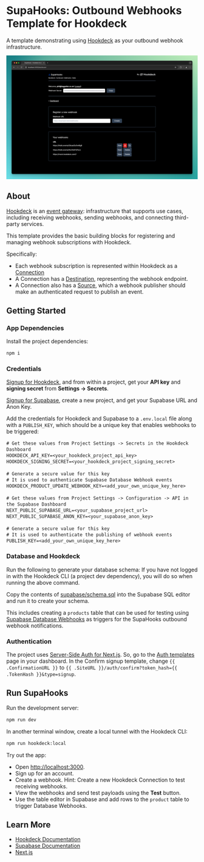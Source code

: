 # SupaHooks: Outbound Webhooks Template for Hookdeck</h1>

A template demonstrating using [Hookdeck](https://hookdeck.com?ref=github-outbound-webhooks-template) as your outbound webhook infrastructure.

![Outbound Webhooks with Hookdeck](docs/outbound-webhooks-demo-v3.png)

## About

[Hookdeck](https://hookdeck.com?ref=github-outbound-webhooks-template) is an [event gateway](https://hookdeck.com/blog/event-gateway-definition?ref=github-outbound-webhooks-template): infrastructure that supports use cases, including receiving webhooks, sending webhooks, and connecting third-party services.

This template provides the basic building blocks for registering and managing webhook subscriptions with Hookdeck.

Specifically:

- Each webhook subscription is represented within Hookdeck as a [Connection](https://hookdeck.com/docs/connections?ref=github-outbound-webhooks-template)
- A Connection has a [Destination](https://hookdeck.com/docs/destinations?ref=github-outbound-webhooks-template), representing the webhook endpoint.
- A Connection also has a [Source](https://hookdeck.com/docs/sources?ref=github-outbound-webhooks-template), which a webhook publisher should make an authenticated request to publish an event.

## Getting Started

### App Dependencies

Install the project dependencies:

```bash
npm i
```

### Credentials

[Signup for Hookdeck](https://dashboard.hookdeck.com?ref=github-outbound-webhooks-template), and from within a project, get your **API key** and **signing secret** from **Settings -> Secrets**.

[Signup for Supabase](https://supabase.com/dashboard/sign-up?ref=github-outbound-webhooks-template), create a new project, and get your Supabase URL and Anon Key.

Add the credentials for Hookdeck and Supabase to a `.env.local` file along with a `PUBLISH_KEY`, which should be a unique key that enables webhooks to be triggered:

```.env.local
# Get these values from Project Settings -> Secrets in the Hookdeck Dashboard
HOOKDECK_API_KEY=<your_hookdeck_project_api_key>
HOOKDECK_SIGNING_SECRET=<your_hookdeck_project_signing_secret>

# Generate a secure value for this key
# It is used to authenticate Supabase Database Webhook events
HOOKDECK_PRODUCT_UPDATE_WEBHOOK_KEY=<add_your_own_unique_key_here>

# Get these values from Project Settings -> Configuration -> API in the Supabase Dashboard
NEXT_PUBLIC_SUPABASE_URL=<your_supabase_project_url>
NEXT_PUBLIC_SUPABASE_ANON_KEY=<your_supabase_anon_key>

# Generate a secure value for this key
# It is used to authenticate the publishing of webhook events
PUBLISH_KEY=<add_your_own_unique_key_here>
```

### Database and Hookdeck

Run the following to generate your database schema:
If you have not logged in with the Hookdeck CLI (a project dev dependency), you will do so when running the above command.

Copy the contents of [supabase/schema.sql](supabase/schema.sql) into the Supabase SQL editor and run it to create your schema.

This includes creating a `products` table that can be used for testing using [Supabase Database Webhooks](https://supabase.com/docs/guides/database/webhooks?ref=github-outbound-webhooks-template) as triggers for the SupaHooks outbound webhook notifications.

### Authentication

The project uses [Server-Side Auth for Next.js](https://supabase.com/docs/guides/auth/server-side/nextjs?ref=github-outbound-webhooks-template). So, go to the [Auth templates](https://supabase.com/dashboard/project/_/auth/templates?ref=github-outbound-webhooks-template) page in your dashboard. In the Confirm signup template, change `{{ .ConfirmationURL }}` to `{{ .SiteURL }}/auth/confirm?token_hash={{ .TokenHash }}&type=signup`.

## Run SupaHooks

Run the development server:

```bash
npm run dev
```

In another terminal window, create a local tunnel with the Hookdeck CLI:

```bash
npm run hookdeck:local
```

Try out the app:

- Open [http://localhost:3000](http://localhost:3000).
- Sign up for an account.
- Create a webhook. Hint: Create a new Hookdeck Connection to test receiving webhooks.
- View the webhooks and send test payloads using the **Test** button.
- Use the table editor in Supabase and add rows to the `product` table to trigger Database Webhooks.

## Learn More

- [Hookdeck Documentation](https://hookdeck.com/docs?ref=github-outbound-webhooks-template)
- [Supabase Documentation](https://supabase.com/docs?ref=github-outbound-webhooks-template)
- [Next.js](https://nextjs.org)
